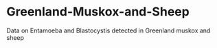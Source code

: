 # Greenland-Muskox-and-Sheep
Data on Entamoeba and Blastocystis detected in Greenland muskox and sheep
